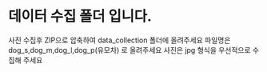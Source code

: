 # 데이터 수집 폴더 입니다.
사진 수집후 ZIP으로 압축하여 data_collection 폴더에 올려주세요
파일명은 dog_s,dog_m,dog_l,dog_p(유모차) 로 올려주세요
사진은 jpg 형식을 우선적으로 수집해 주세요

